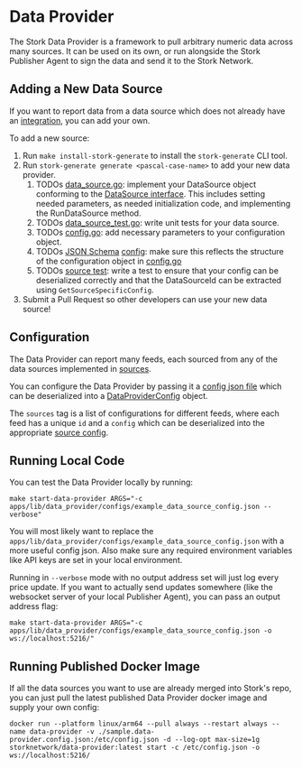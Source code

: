 # Data Provider
The Stork Data Provider is a framework to pull arbitrary numeric data across many sources. It can be used on its own, or run alongside the Stork Publisher Agent to sign the data and send it to the Stork Network.

## Adding a New Data Source
If you want to report data from a data source which does not already have an [integration](../apps/lib/data_provider/sources), you can add your own.

To add a new source:
1. Run `make install-stork-generate` to install the `stork-generate` CLI tool.
1. Run `stork-generate generate <pascal-case-name>` to add your new data provider.
   1. TODOs [data_source.go](../apps/lib/data_provider/sources/random/data_source.go): implement your DataSource object conforming to the [DataSource interface](../apps/lib/data_provider/types/model.go). This includes setting needed parameters, as needed initialization code, and implementing the RunDataSource method.
   1. TODOs [data_source_test.go](../apps/lib/data_provider/sources/random/data_source_test.go): write unit tests for your data source.
   1. TODOs [config.go](../apps/lib/data_provider/sources/random/config.go): add necessary parameters to your configuration object.
   1. TODOs [JSON Schema](https://json-schema.org/) [config](../apps/lib/data_provider/configs/resources/source_config_schemas/random.json): make sure this reflects the structure of the configuration object in [config.go](../apps/lib/data_provider/sources/random/config.go)
   1. TODOs [source test](../apps/lib/data_provider/configs/source_config_tests/random_test.go): write a test to ensure that your config can be deserialized correctly and that the DataSourceId can be extracted using `GetSourceSpecificConfig`.
1. Submit a Pull Request so other developers can use your new data source!

## Configuration
The Data Provider can report many feeds, each sourced from any of the data sources implemented in [sources](../apps/lib/data_provider/sources).

You can configure the Data Provider by passing it a [config json file](../sample.data-provider.config.json) which can be deserialized into a [DataProviderConfig](../apps/lib/data_provider/types/model.go) object. 

The `sources` tag is a list of configurations for different feeds, where each feed has a unique `id` and a `config` which can be deserialized into the appropriate [source config](../apps/lib/data_provider/sources/random/config.go). 

## Running Local Code
You can test the Data Provider locally by running:
```
make start-data-provider ARGS="-c apps/lib/data_provider/configs/example_data_source_config.json --verbose"
```
You will most likely want to replace the `apps/lib/data_provider/configs/example_data_source_config.json` with a more useful config json. Also make sure any required environment variables like API keys are set in your local environment.

Running in `--verbose` mode with no output address set will just log every price update. If you want to actually send updates somewhere (like the websocket server of your local Publisher Agent), you can pass an output address flag:
```
make start-data-provider ARGS="-c apps/lib/data_provider/configs/example_data_source_config.json -o ws://localhost:5216/"
```

## Running Published Docker Image
If all the data sources you want to use are already merged into Stork's repo, you can just pull the latest published Data Provider docker image and supply your own config: 
```
docker run --platform linux/arm64 --pull always --restart always --name data-provider -v ./sample.data-provider.config.json:/etc/config.json -d --log-opt max-size=1g storknetwork/data-provider:latest start -c /etc/config.json -o ws://localhost:5216/
```



